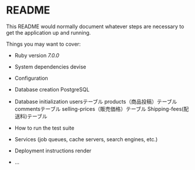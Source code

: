# README

This README would normally document whatever steps are necessary to get the
application up and running.

Things you may want to cover:

* Ruby version _7.0.0_

* System dependencies devise

* Configuration 

* Database creation PostgreSQL

* Database initialization usersテーブル products（商品投稿）テーブル commentsテーブル selling-prices（販売価格）テーブル Shipping-fees(配送料)テーブル

* How to run the test suite

* Services (job queues, cache servers, search engines, etc.)

* Deployment instructions render

* ...
